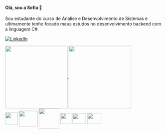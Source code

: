 #### Olá, sou a Sofia 👋 
Sou estudante do curso de Análise e Desenvolvimento de Sistemas e ultimamente tenho focado meus estudos no desenvolvimento backend com a linguagem C#. 

[![LinkedIn](https://img.shields.io/badge/LinkedIn-0077B5?style=for-the-badge&logo=linkedin&logoColor=white)](https://www.linkedin.com/in/sofmorais/)

<a href="#">
  <img height=200 align="center" src="https://github-readme-stats.vercel.app/api?username=sofmorais&bg_color=00000000&show_icons=true" />
  <img height=200 align="center" src="https://github-readme-stats.vercel.app/api/top-langs?username=sofmorais&layout=compact&bg_color=00000000" />
</a>

<div> 
  <img align="center" src="https://seeklogo.com/images/C/c-sharp-c-logo-02F17714BA-seeklogo.com.png" width="40" height="40"/> 
  <img align="center" src="https://softwareasli.com/wp-content/uploads/2019/08/ASP.NET_.png" width="60" height="50"/>
  <img align="center" src="https://cdn.jsdelivr.net/gh/devicons/devicon/icons/git/git-original-wordmark.svg" width="65" height="65"/>
  <img align="center" src="https://user-images.githubusercontent.com/102272830/174455419-6fad00e8-c3d4-4eba-97bf-ba985b235111.png" width="35" height="35"/>
  <img align="center" src="https://cdn.jsdelivr.net/gh/devicons/devicon/icons/vscode/vscode-original.svg"  width="43" height="33" />
  <img align="center" src="https://visualstudio.microsoft.com/wp-content/uploads/2021/10/Product-Icon.svg"  width="45" height="35" />
</div>



